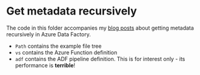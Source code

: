 # Get metadata recursively

The code in this folder accompanies my [blog posts](https://richardswinbank.net/adf/get_more_metadata) about getting metadata recursively in Azure Data Factory.

* `Path` contains the example file tree 
* `vs` contains the Azure Function definition
* `adf` contains the ADF pipeline definition. This is for interest only - its performance is **terrible**!

